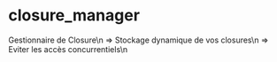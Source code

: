 # closure_manager

Gestionnaire de Closure\n
=> Stockage dynamique de vos closures\n
=> Eviter les accès concurrentiels\n
